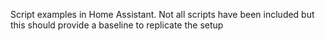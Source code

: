 Script examples in Home Assistant. Not all scripts have been included but this should provide a baseline to replicate the setup
